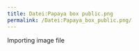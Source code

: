 ```yaml
---
title: Datei:Papaya box public.png
permalink: /Datei:Papaya_box_public.png/
---
```


Importing image file